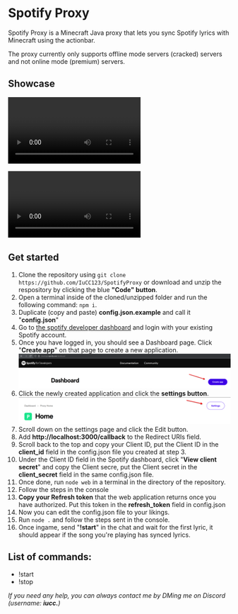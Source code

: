 # Spotify Proxy

Spotify Proxy is a Minecraft Java proxy that lets you sync Spotify lyrics with Minecraft using the actionbar.

The proxy currently only supports offline mode servers (cracked) servers and not online mode (premium) servers.

## Showcase
![start command](files/start.mp4)

![stop command](files/stop.mp4)

## Get started
1. Clone the repository using `git clone https://github.com/IuCC123/SpotifyProxy` or download and unzip the respository by clicking the blue **"Code" button**.
2. Open a terminal inside of the cloned/unzipped folder and run the following command: `npm i`.
3. Duplicate (copy and paste) **config.json.example** and call it "**config.json**"
4. Go to [the spotify developer dashboard](https://developer.spotify.com/dashboard) and login with your existing Spotify account.
5. Once you have logged in, you should see a Dashboard page. Click "**Create app**" on that page to create a new application. ![](files/dashboard.png)
6. Click the newly created application and click the **settings button**.
![](files/settings.png)
7. Scroll down on the settings page and click the Edit button.
8. Add **http://localhost:3000/callback** to the Redirect URIs field.
9. Scroll back to the top and copy your Client ID, put the Client ID in the **client_id** field in the config.json file you created at step 3.
10. Under the Client ID field in the Spotify dashboard, click "**View client secret**" and copy the Client secre, put the Client secret in the **client_secret** field in the same config.json file.
11. Once done, run `node web` in a terminal in the directory of the repository.
12. Follow the steps in the console
13. **Copy your Refresh token** that the web application returns once you have authorized. Put this token in the **refresh_token** field in config.json
14. Now you can edit the config.json file to your likings.
15. Run `node .` and follow the steps sent in the console.
16. Once ingame, send "**!start**" in the chat and wait for the first lyric, it should appear if the song you're playing has synced lyrics.

## List of commands:
- !start
- !stop

*If you need any help, you can always contact me by DMing me on Discord (username: **iucc.**)*